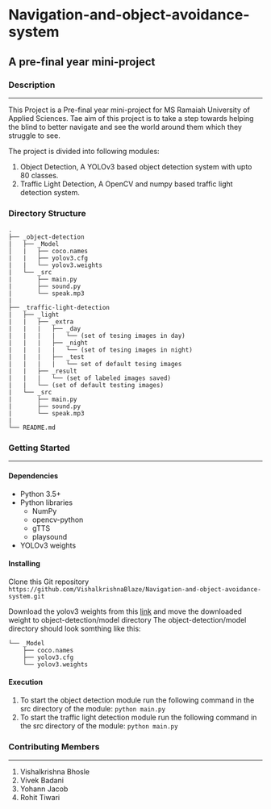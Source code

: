 # Navigation-and-object-avoidance-system
## A pre-final year mini-project

### Description
----
This Project is a Pre-final year mini-project for MS Ramaiah University of Applied Sciences. Tae aim of this project is to take a step towards helping the blind to better navigate and see the world around them which they struggle to see. 

The project is divided into following modules:
1. Object Detection, A YOLOv3 based object detection system with upto 80 classes.
2. Traffic Light Detection, A OpenCV and numpy based traffic light detection system.

### Directory Structure
```
.
├── _object-detection
|   ├── _Model
│   |   ├── coco.names
|   |   ├── yolov3.cfg
|   |   └── yolov3.weights
|   └── _src
|       ├── main.py
|       ├── sound.py      
|       └── speak.mp3   
|
├── _traffic-light-detection
|   ├── _light               
|   |   ├── _extra
|   |   |   ├── _day
|   |   |   |   └── (set of tesing images in day)
|   |   |   ├── _night
|   |   |   |   └── (set of tesing images in night)
|   |   |   ├── _test
|   |   |   |   └── set of default tesing images
|   |   ├── _result
|   |   |   └── (set of labeled images saved)
|   |   └── (set of default testing images)                      
|   └── _src                      
|       ├── main.py
|       ├── sound.py
|       └── speak.mp3
|
└── README.md
```
### Getting Started
----
#### Dependencies
* Python 3.5+
* Python libraries
  * NumPy
  * opencv-python
  * gTTS
  * playsound
* YOLOv3 weights

#### Installing
Clone this Git repository `https://github.com/VishalkrishnaBlaze/Navigation-and-object-avoidance-system.git`

Download the yolov3 weights from this [link](https://pjreddie.com/media/files/yolov3.weights) and move the downloaded weight to object-detection/model directory
The object-detection/model directory should look somthing like this:
```
└── _Model
    ├── coco.names
    ├── yolov3.cfg
    └── yolov3.weights
```

#### Execution

1. To start the object detection module run the following command in the src directory of the module: `python main.py`
2. To start the traffic light detection module run the following command in the src directory of the module: `python main.py`

### Contributing Members
----
1. Vishalkrishna Bhosle
2. Vivek Badani
3. Yohann Jacob
4. Rohit Tiwari

